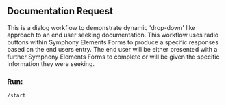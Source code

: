 ## Documentation Request
This is a dialog workflow to demonstrate dynamic 'drop-down' like approach to an end user seeking documentation. This workflow uses radio buttons within Symphony Elements Forms to produce a specific responses based on the end users entry. The end user will be either presented with a further Symphony Elements Forms to complete or will be given the specific information they were seeking.

### Run:
`/start`

